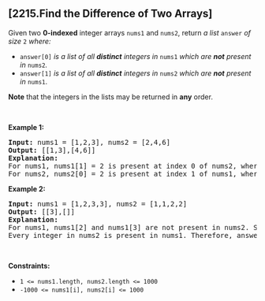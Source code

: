 ## [2215.Find the Difference of Two Arrays]
<p>Given two <strong>0-indexed</strong> integer arrays <code>nums1</code> and <code>nums2</code>, return <em>a list</em> <code>answer</code> <em>of size</em> <code>2</code> <em>where:</em></p>

<ul>
	<li><code>answer[0]</code> <em>is a list of all <strong>distinct</strong> integers in</em> <code>nums1</code> <em>which are <strong>not</strong> present in</em> <code>nums2</code><em>.</em></li>
	<li><code>answer[1]</code> <em>is a list of all <strong>distinct</strong> integers in</em> <code>nums2</code> <em>which are <strong>not</strong> present in</em> <code>nums1</code>.</li>
</ul>

<p><strong>Note</strong> that the integers in the lists may be returned in <strong>any</strong> order.</p>

<p>&nbsp;</p>
<p><strong class="example">Example 1:</strong></p>

<pre>
<strong>Input:</strong> nums1 = [1,2,3], nums2 = [2,4,6]
<strong>Output:</strong> [[1,3],[4,6]]
<strong>Explanation:
</strong>For nums1, nums1[1] = 2 is present at index 0 of nums2, whereas nums1[0] = 1 and nums1[2] = 3 are not present in nums2. Therefore, answer[0] = [1,3].
For nums2, nums2[0] = 2 is present at index 1 of nums1, whereas nums2[1] = 4 and nums2[2] = 6 are not present in nums2. Therefore, answer[1] = [4,6].</pre>

<p><strong class="example">Example 2:</strong></p>

<pre>
<strong>Input:</strong> nums1 = [1,2,3,3], nums2 = [1,1,2,2]
<strong>Output:</strong> [[3],[]]
<strong>Explanation:
</strong>For nums1, nums1[2] and nums1[3] are not present in nums2. Since nums1[2] == nums1[3], their value is only included once and answer[0] = [3].
Every integer in nums2 is present in nums1. Therefore, answer[1] = [].
</pre>

<p>&nbsp;</p>
<p><strong>Constraints:</strong></p>

<ul>
	<li><code>1 &lt;= nums1.length, nums2.length &lt;= 1000</code></li>
	<li><code>-1000 &lt;= nums1[i], nums2[i] &lt;= 1000</code></li>
</ul>
